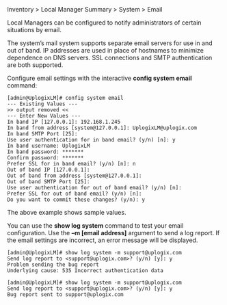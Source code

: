 <!-- 5.4 -->

<div class='ucc' />Inventory > Local Manager Summary > System > Email</div>
 
Local Managers can be configured to notify administrators of certain situations by email.

The system’s mail system supports separate email servers for use in and out of band. IP addresses are used in place of hostnames to minimize dependence on DNS servers. SSL connections and SMTP authentication are both supported.

Configure email settings with the interactive **config system email** command:

```
[admin@UplogixLM]# config system email
--- Existing Values ---
>> output removed <<
--- Enter New Values ---
In band IP [127.0.0.1]: 192.168.1.245
In band from address [system@127.0.0.1]: UplogixLM@uplogix.com
In band SMTP Port [25]: 
Use user authentication for in band email? (y/n) [n]: y 
In band username: UplogixLM
In band password: *******
Confirm password: *******
Prefer SSL for in band email? (y/n) [n]: n
Out of band IP [127.0.0.1]: 
Out of band from address [system@127.0.0.1]: 
Out of band SMTP Port [25]: 
Use user authentication for out of band email? (y/n) [n]: 
Prefer SSL for out of band email? (y/n) [n]: 
Do you want to commit these changes? (y/n): y
```

The above example shows sample values.

You can use the **show log system** command to test your email configuration. Use the **–m [email address]** argument to send a log report. If the email settings are incorrect, an error message will be displayed.

```
[admin@UplogixLM]# show log system -m support@uplogix.com
Send log report to <support@uplogix.com>? (y/n) [y]: y
Problem sending the bug report
Underlying cause: 535 Incorrect authentication data

[admin@UplogixLM]# show log system -m support@uplogix.com
Send log report to <support@uplogix.com>? (y/n) [y]: y
Bug report sent to support@uplogix.com
```